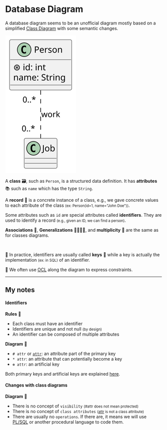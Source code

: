 # Database Diagram

<div class="row row-cols-md-2"><div>

A database diagram seems to be an unofficial diagram mostly based on a simplified [Class Diagram]() with some semantic changes.

<div class="text-center">

![_uml/basic.pu](_uml/basic.svg)
</div>

A **class** 🗃️, such as `Person`, is a structured data definition. It has **attributes** 📚 such as `name` which has the type `String`.
</div><div>

A **record** 🎫 is a concrete instance of a class, e.g., we gave concrete values to each attribute of the class <small>(ex: Person(id=1, name="John Doe"))</small>.

Some attributes such as `id` are special attributes called **identifiers**. They are used to identify a record <small>(e.g., given an ID, we can find a person)</small>.

**Associations** 🔗, **Generalizations** 👨‍👩‍👧‍👦, and **multiplicity** 🔢 are the same as for classes diagrams.

<br>

👀 In practice, identifiers are usually called **keys** 🔑 while a key is actually the implementation <small>(ex: in SQL)</small> of an identifier.

🚀 We often use [OCL](https://en.wikipedia.org/wiki/Object_Constraint_Language) along the diagram to express constraints.
</div></div>

<hr class="sep-both">

## My notes

<div class="row row-cols-md-2"><div>

#### Identifiers

**Rules** 📝

* Each class must have an identifier 
* Identifiers are unique and not null <small>(by design)</small>
* An identifier can be composed of multiple attributes

**Diagram** 🎨

* `# attr` or <code><u>attr</u></code>: an attribute part of the primary key
* `* attr`: an attribute that can potentially become a key
* `⊛ attr`: an artificial key

Both primary keys and artificial keys are explained [here](/programming-languages/databases/relational/_knowledge/index.md#terminology).
</div><div>

#### Changes with class diagrams

**Diagram** 🎨

* There is no concept of `visibility` <small>(#attr does not mean protected)</small>
* There is no concept of `class attributes` <small>(<u>attr</u> is not a class attribute)</small>
* There are usually no `operations`. If there are, it means we will use [PL/SQL](/programming-languages/databases/relational/plsql/index.md) or another procedural language to code them.
</div></div>
